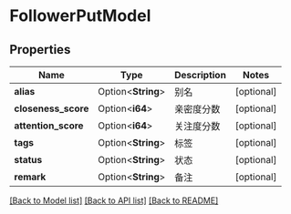 # FollowerPutModel

## Properties

Name | Type | Description | Notes
------------ | ------------- | ------------- | -------------
**alias** | Option<**String**> | 别名 | [optional]
**closeness_score** | Option<**i64**> | 亲密度分数 | [optional]
**attention_score** | Option<**i64**> | 关注度分数 | [optional]
**tags** | Option<**String**> | 标签 | [optional]
**status** | Option<**String**> | 状态 | [optional]
**remark** | Option<**String**> | 备注 | [optional]

[[Back to Model list]](../README.md#documentation-for-models) [[Back to API list]](../README.md#documentation-for-api-endpoints) [[Back to README]](../README.md)


